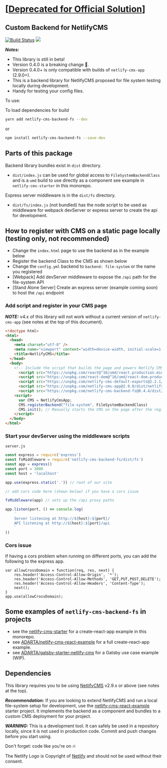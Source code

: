 # [[Deprecated for Official Solution](https://www.netlifycms.org/docs/beta-features/#working-with-a-local-git-repository)]

## Custom Backend for NetlifyCMS

[![Build Status](https://img.shields.io/travis/ADARTA/netlify-cms-components/master.svg?style=flat-square)](https://travis-ci.org/ADARTA/netlify-cms-components)
[![](https://img.shields.io/npm/v/netlify-cms-backend-fs.svg?style=flat-square)](https://www.npmjs.com/package/netlify-cms-backend-fs)

***Notes:*** 

- This library is still in beta!
- Version 0.4.0 is a breaking change 🐉.
- Version 0.4.0+ is only compatible with builds of `netlify-cms-app` (2.9.0+).
- This is a backend library for NetlifyCMS proposed for file system testing locally during development.
- Handy for testing your config files.

To use:

To load dependencies for build

```bash
yarn add netlify-cms-backend-fs --dev
```

or

```bash
npm install netlify-cms-backend-fs --save-dev
```
## Parts of this package

Backend library bundles exist in `dist` directory.

- `dist/index.js` can be used for global access to `FileSystemBackendClass` and is a `umd` build to use directly as a component see example in `netlify-cms-starter` in this monorepo.

Express server middleware is in the `dist/fs` directory.

- `dist/fs/index.js` (not bundled) has the node script to be used as middleware for webpack devServer or express server to create the api for development.

## How to register with CMS on a static page locally (testing only, not recommended)

  - Change the `index.html` page to use the backend as in the example below
  - Register the backend Class to the CMS as shown below
  - Change the `config.yml` backend to `backend: file-system` or the name you registered
  - [Webpack] Add devServer middleware to expose the `/api` path for the file-system API
  - [Stand Alone Server] Create an express server (example coming soon) to host the `/api` endpoint

### Add script and register in your CMS page

**_NOTE:_** v4.x of this library will not work without a current version of `netlify-cms-app` (see notes at the top of this document).

```html
<!doctype html>
<html>
  <head>
    <meta charset="utf-8" />
    <meta name="viewport" content="width=device-width, initial-scale=1.0" />
    <title>NetlifyCMS</title>
  </head>
  <body>
    <!-- Include the script that builds the page and powers Netlify CMS -->
      <script src="https://unpkg.com/react@^16/umd/react.production.min.js"></script>
      <script src="https://unpkg.com/react-dom@^16/umd/react-dom.production.min.js"></script>
      <script src="https://unpkg.com/netlify-cms-default-exports@2.2.1/dist/netlify-cms-default-exports.js"></script>
      <script src="https://unpkg.com/netlify-cms-app@2.9.0/dist/netlify-cms-app.js"></script>
      <script src="https://unpkg.com/netlify-cms-backend-fs@0.4.4/dist/index.js"></script>
    <script>
      var CMS = NetlifyCmsApp;
      CMS.registerBackend("file-system", FileSystemBackendClass)
      CMS.init(); // Manually starts the CMS on the page after the registration of the backend
    </script>
  </body>
</html>
```
### Start your devServer using the middleware scripts

`server.js`
```javascript
const express = require('express')
const fsMiddleware = require('netlify-cms-backend-fs/dist/fs')
const app = express()
const port = 3000
const host = 'localhost'

app.use(express.static('.')) // root of our site

// add cors code here (shown below) if you have a cors issue

fsMiddleware(app) // sets up the /api proxy paths

app.listen(port, () => console.log(
    `
    Server listening at http://${host}:${port}/
    API listening at http://${host}:${port}/api
    `
))
```
### Cors issue

If having a cors problem when running on different ports, you can add the following to the express app.

```
var allowCrossDomain = function(req, res, next) {
    res.header('Access-Control-Allow-Origin', '*');
    res.header('Access-Control-Allow-Methods', 'GET,PUT,POST,DELETE');
    res.header('Access-Control-Allow-Headers', 'Content-Type');
    next();
}
app.use(allowCrossDomain);
```

## Some examples of `netlify-cms-backend-fs` in projects

- see the [netlify-cms-starter][1] for a create-react-app example in this monorepo.
- see [ADARTA/netlify-cms-react-example][4] for a full create-react-app example.
- see [ADARTA/gatsby-starter-netlify-cms][5] for a Gatsby use case example (WIP).


## Dependencies

This library requires you to be using [NetlifyCMS][3] v2.9.x or above (see notes at the top).

***Recommendation:*** If you are looking to extend NetlifyCMS and run a local file-system setup for development, use the [netlify-cms-react-example][4] starter project. It implements the backend as a component and bundles to a custom CMS deployment for your project.

***WARNING:*** This is a development tool. It can safely be used in a repository locally, since it is not used in production code. Commit and push changes before you start using.

Don't forget: code like you're on 🔥

The Netlify Logo is Copyright of [Netlify][2] and should not be used without their consent.

[1]: https://github.com/ADARTA/netlify-cms-components/tree/master/packages/netlify-cms-starter
[2]: https://www.netlify.com/
[3]: https://www.netlifycms.org/
[4]: https://github.com/ADARTA/netlify-cms-react-example
[5]: https://github.com/ADARTA/gatsby-starter-netlify-cms
